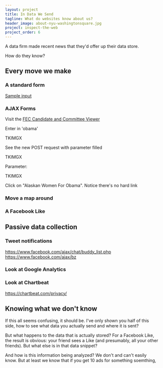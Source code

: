 ```yaml
---
layout: project
title: In Data We Send
tagline: What do websites know about us?
header_image: about-nyu-washingtonsquare.jpg
project: inspect-the-web
project_order: 6
---
```


A data firm made recent news that they'd offer up their data store.

How do they know?

## Every move we make

### A standard form

[Sample input](https://www.osha.gov/pls/imis/establishment.search?p_logger=1&establishment=food&State=all&officetype=all&Office=all&p_case=closed&p_violations_exist=yes&startmonth=09&startday=22&startyear=2008&endmonth=09&endday=22&endyear=2013
)

### AJAX Forms

Visit the [FEC Candidate and Committee Viewer](http://www.fec.gov/finance/disclosure/candcmte_info.shtml)

Enter in 'obama'

  TKIMGX

See the new POST request with parameter filled

  TKIMGX

Parameter:

  TKIMGX

  Click on "Alaskan Women For Obama". Notice there's no hard link




### Move a map around

### A Facebook Like


## Passive data collection


### Tweet notifications

https://www.facebook.com/ajax/chat/buddy_list.php
https://www.facebook.com/ajax/bz


### Look at Google Analytics

### Look at Chartbeat

https://chartbeat.com/privacy/



## Knowing what we don't know

If this all seems confusing, it should be. I've only shown you half of this side, how to see what data you actually send and where it is sent?

But what happens to the data that is actually stored? For a Facebook Like, the result is obvious: your friend sees a Like (and presumably, all your other friends). But what else is in that data snippet?

And how is this information being analyzed? We don't and can't easily know. But at least we know that if you get 10 ads for something soemthing, 






